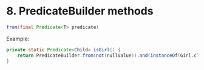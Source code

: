 # 8. PredicateBuilder methods

```java
from(final Predicate<T> predicate)
```

Example:

```java
private static Predicate<Child> isGirl() {
    return PredicateBuilder.from(not(nullValue)).and(instanceOf(Girl.class));
}
```
